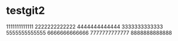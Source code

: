 # testgit2
1111111111111
2222222222222
4444444444444
3333333333333
5555555555555
6666666666666
7777777777777
8888888888888
